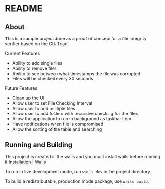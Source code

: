 # README

## About

This is a sample project done as a proof of concept for a file integrity verifier based on the CIA Triad.

Current Features

* Ability to add single files
* Ability to remove files
* Ability to see between what timestamps the file was corrupted
* Files will be checked every 30 seconds

Future Features

* Clean up the UI
* Allow user to set File Checking Interval
* Allow user to add multiple files
* Allow user to add folders with recursive checking for the files
* Allow the application to run in background as taskbar item
* Have notifications when file is compromised
* Allow the sorting of the table and searching

## Running and Building

This project is created in the wails and you must install wails before running it [Installation | Wails](https://wails.io/docs/gettingstarted/installation)

To run in live development mode, run `wails dev` in the project directory.

To build a redistributable, production mode package, use `wails build`.
